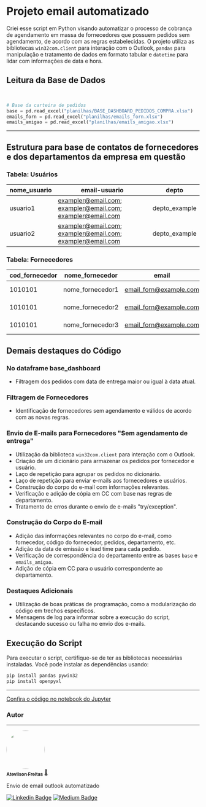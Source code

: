 # Projeto email automatizado

Criei esse script em Python visando automatizar o processo de cobrança de agendamento em massa de fornecedores que possuem pedidos sem agendamento, de acordo com as regras estabelecidas. O projeto utiliza as bibliotecas `win32com.client` para interação com o Outlook, `pandas` para manipulação e tratamento de dados em formato tabular e `datetime` para lidar com informações de data e hora.

## Leitura da Base de Dados

```python


# Base da carteira de pedidos
base = pd.read_excel("planilhas/BASE_DASHBOARD_PEDIDOS_COMPRA.xlsx")
emails_forn = pd.read_excel("planilhas/emails_forn.xlsx")
emails_amigao = pd.read_excel("planilhas/emails_amigao.xlsx")
```
---

## Estrutura para base de contatos de fornecedores e dos departamentos da empresa em questão

### Tabela: Usuários

| nome_usuario | email-usuario                                     | depto          |
|--------------|---------------------------------------------------|----------------|
| usuario1     | exampler@email.com; exampler@email.com; exampler@email.com | depto_example  |
| usuario2     | exampler@email.com; exampler@email.com; exampler@email.com | depto_example  |


### Tabela: Fornecedores

| cod_fornecedor | nome_fornecedor  | email                 | email_forn_cc                                    |
|----------------|------------------|-----------------------|--------------------------------------------------|
| 1010101        | nome_fornecedor1 | email_forn@example.com | example1@email.com; example2@email.com           |
| 1010101        | nome_fornecedor2 | email_forn@example.com | example1@email.com; example2@email.com           |
| 1010101        | nome_fornecedor3 | email_forn@example.com | example1@email.com; example2@email.com           |




## Demais destaques do Código

### No dataframe base_dashboard
- Filtragem dos pedidos com data de entrega maior ou igual à data atual.

### Filtragem de Fornecedores
- Identificação de fornecedores sem agendamento e válidos de acordo com as novas regras.

### Envio de E-mails para Fornecedores "Sem agendamento de entrega"
- Utilização da biblioteca `win32com.client` para interação com o Outlook.
- Criação de um dicionário para armazenar os pedidos por fornecedor e usuário.
- Laço de repetição para agrupar os pedidos no dicionário.
- Laço de repetição para enviar e-mails aos fornecedores e usuários.
- Construção do corpo do e-mail com informações relevantes.
- Verificação e adição de cópia em CC com base nas regras de departamento.
- Tratamento de erros durante o envio de e-mails "try/exception".

### Construção do Corpo do E-mail
- Adição das informações relevantes no corpo do e-mail, como fornecedor, código do fornecedor, pedidos, departamento, etc.
- Adição da data de emissão e lead time para cada pedido.
- Verificação de correspondência do departamento entre as bases `base` e `emails_amigao`.
- Adição de cópia em CC para o usuário correspondente ao departamento.

### Destaques Adicionais
- Utilização de boas práticas de programação, como a modularização do código em trechos específicos.
- Mensagens de log para informar sobre a execução do script, destacando sucesso ou falha no envio dos e-mails.

## Execução do Script
Para executar o script, certifique-se de ter as bibliotecas necessárias instaladas. Você pode instalar as dependências usando:

```bash
pip install pandas pywin32
pip install openpyxl
```
---

[Confira o código no notebook do Jupyter](https://github.com/atevilson/email_automatizado/blob/main/email_forn_sem_agenda.ipynb)


### Autor
---

<a href="https://medium.com/@freitas.atevilson/inova%C3%A7%C3%A3o-sim-todos-podemos-inovar-18934cfb787e">
 <img style="border-radius: 50%;" src="https://avatars.githubusercontent.com/u/62858618?s=400&u=5f6e68fa29a7808de7e4954f4017bae120585572&v=4" width="100px;" alt=""/>
 <br />
 <sub><b>Atevilson Freitas</b></sub></a> <a href="https://medium.com/@freitas.atevilson/inova%C3%A7%C3%A3o-sim-todos-podemos-inovar-18934cfb787e">🚀</a>


Envio de email outlook automatizado

[![Linkedin Badge](https://img.shields.io/badge/LinkedIn-0077B5?style=for-the-badge&logo=linkedin&logoColor=white)](https://www.linkedin.com/in/atevilson-freitas/) 
[![Medium Badge](https://img.shields.io/badge/Medium-12100E?style=for-the-badge&logo=medium&logoColor=white)](https://medium.com/@freitas.atevilson/inova%C3%A7%C3%A3o-sim-todos-podemos-inovar-18934cfb787e)
